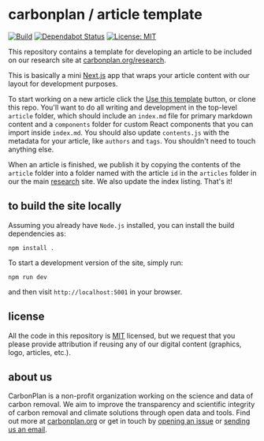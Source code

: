 # carbonplan / article template

[![Build](https://github.com/carbonplan/article-template/workflows/Build/badge.svg)](https://github.com/carbonplan/article-template/actions)
[![Dependabot Status](https://api.dependabot.com/badges/status?host=github&repo=carbonplan/article-template)](https://dependabot.com)
[![License: MIT](https://img.shields.io/badge/License-MIT-yellow.svg)](https://github.com/carbonplan/article-template/blob/master/LICENSE)

This repository contains a template for developing an article to be included on our research site at [carbonplan.org/research](https://carbonplan.org/research).

This is basically a mini [Next.js](https://nextjs.org/) app that wraps your article content with our layout for development purposes.

To start working on a new article click the [Use this template](https://github.com/carbonplan/article-template/generate) button, or clone this repo. You'll want to do all writing and development in the top-level `article` folder, which should include an `index.md` file for primary markdown content and a `components` folder for custom React components that you can import inside `index.md`. You should also update `contents.js` with the metadata for your article, like `authors` and `tags`. You shouldn't need to touch anything else.

When an article is finished, we publish it by copying the contents of the `article` folder into a folder named with the article `id` in the `articles` folder in our the main [research](https://github.org/carbonplan/research) site. We also update the index listing. That's it!

## to build the site locally

Assuming you already have `Node.js` installed, you can install the build dependencies as:

```shell
npm install .
```

To start a development version of the site, simply run:

```shell
npm run dev
```

and then visit `http://localhost:5001` in your browser.

## license

All the code in this repository is [MIT](https://choosealicense.com/licenses/mit/) licensed, but we request that you please provide attribution if reusing any of our digital content (graphics, logo, articles, etc.).

## about us

CarbonPlan is a non-profit organization working on the science and data of carbon removal. We aim to improve the transparency and scientific integrity of carbon removal and climate solutions through open data and tools. Find out more at [carbonplan.org](https://carbonplan.org/) or get in touch by [opening an issue](https://github.com/carbonplan/research/issues/new) or [sending us an email](mailto:hello@carbonplan.org).
